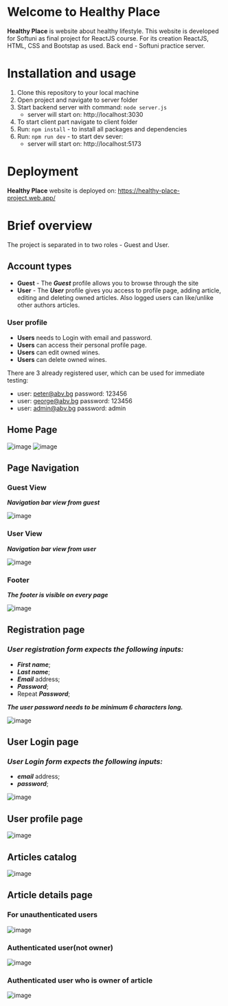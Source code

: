 # Welcome to Healthy Place
**Healthy Place** is website about healthy lifestyle. This website is developed for Softuni as final project for ReactJS course. 
For its creation ReactJS, HTML, CSS and Bootstap as used. Back end - Softuni practice server. 

# Installation and usage
1. Clone this repository to your local machine
2. Open project and navigate to server folder
3. Start backend server with command: ```node server.js```
     - server will start on: http://localhost:3030
4. To start client part navigate to client folder
5. Run: ```npm install``` - to install all packages and dependencies
6. Run: ```npm run dev``` - to start dev sever:
    - server will start on: http://localhost:5173

# Deployment
**Healthy Place** website is deployed on: https://healthy-place-project.web.app/

# Brief overview
The project is separated in to two roles - Guest and User.

## Account types
- **Guest** - The **_Guest_** profile allows you to browse through the site
- **User** - The **_User_** profile gives you access to profile page, adding article, editing and deleting owned articles. Also
logged users can like/unlike other authors articles.

### User profile
- **Users** needs to Login with email and password.
- **Users** can access their personal profile page.
- **Users** can edit owned wines.
- **Users** can delete owned wines.

There are 3 already registered user, which can be used for immediate testing:
- user: peter@abv.bg password: 123456
- user: george@abv.bg password: 123456
- user: admin@abv.bg password: admin

## Home Page
![image](https://github.com/rosi-zh/React-Final-Project/assets/114585722/79882c09-3595-43f6-96fb-764a0ce350de)
![image](https://github.com/rosi-zh/React-Final-Project/assets/114585722/61db6bc3-d809-43dd-a0cd-041c4fcaa120)

## Page Navigation

### Guest View
***Navigation bar view from guest***

![image](https://github.com/rosi-zh/React-Final-Project/assets/114585722/6a59ee56-3a66-4f95-8b90-dcba9d145913)

### User View
***Navigation bar view from user***

![image](https://github.com/rosi-zh/React-Final-Project/assets/114585722/3b859174-36a5-4c05-9403-40968258ace9)

### Footer
***The footer is visible on every page***

![image](https://github.com/rosi-zh/React-Final-Project/assets/114585722/d2f51978-a82c-4ee7-b137-7acc9321a6b4)

## Registration page

### _User registration form expects the following inputs:_
- **_First name_**;
- **_Last name_**;
- **_Email_** address;
- **_Password_**;
- Repeat **_Password_**;

**_The user password needs to be minimum 6 characters long._**

![image](https://github.com/rosi-zh/React-Final-Project/assets/114585722/dc211bd8-a2d5-4707-aec7-85b7b2efd7ca)

## User Login page
### _User Login form expects the following inputs:_
- **_email_** address;
- **_password_**;

![image](https://github.com/rosi-zh/React-Final-Project/assets/114585722/f6bc703c-4e81-4fff-b799-82429adb2668)

## User profile page

![image](https://github.com/rosi-zh/React-Final-Project/assets/114585722/3797be95-8830-48b2-9bcf-31f26beb1471)

## Articles catalog

![image](https://github.com/rosi-zh/React-Final-Project/assets/114585722/c907e898-538e-42b4-a598-c2916a2af3ee)

## Article details page

### For unauthenticated users

![image](https://github.com/rosi-zh/React-Final-Project/assets/114585722/623d7f81-5708-4d61-9e5a-e59841e92fd5)

### Authenticated user(not owner) 

![image](https://github.com/rosi-zh/React-Final-Project/assets/114585722/bf642d52-0076-493d-94f5-f8fbcc6902c8)

### Authenticated user who is owner of article

![image](https://github.com/rosi-zh/React-Final-Project/assets/114585722/72a459e5-5a31-47a3-9668-c5b2110b49ff)

